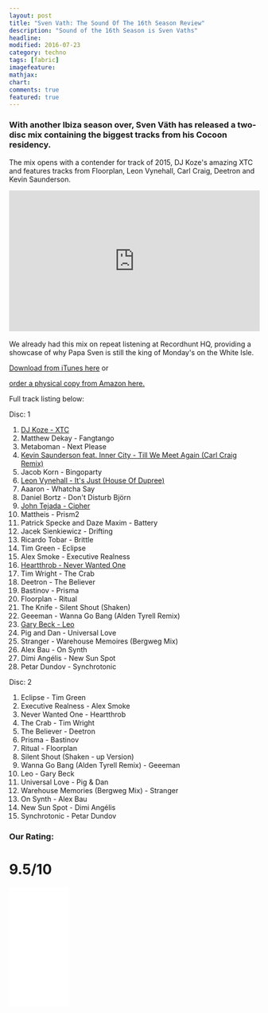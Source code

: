 ```yaml
---
layout: post
title: "Sven Vath: The Sound Of The 16th Season Review"
description: "Sound of the 16th Season is Sven Vaths"
headline: 
modified: 2016-07-23
category: techno
tags: [fabric]
imagefeature: 
mathjax: 
chart: 
comments: true
featured: true
---
```



### With another Ibiza season over, Sven Väth has released a two-disc mix containing the biggest tracks from his Cocoon residency.


The mix opens with a contender for track of 2015, DJ Koze's amazing XTC and features tracks from Floorplan, Leon Vynehall, Carl Craig, Deetron and Kevin Saunderson.


<style>.embed-container { position: relative; padding-bottom: 56.25%; height: 0; overflow: hidden; max-width: 100%; } .embed-container iframe, .embed-container object, .embed-container embed { position: absolute; top: 0; left: 0; width: 100%; height: 100%; }</style><div class='embed-container'><iframe src='https://www.youtube.com/embed/uVsDes7cHVc' frameborder='0' allowfullscreen></iframe></div>


<br>
We already had this mix on repeat listening at Recordhunt HQ, providing a showcase of why Papa Sven is still the king of Monday's on the White Isle.

<a href="https://itunes.apple.com/gb/album/in-mix-sound-sixteenth-season/id1048687890">Download from iTunes here</a> or 

<a rel="nofollow" href="http://www.amazon.co.uk/gp/product/B016JCBWBI/ref=as_li_tl?ie=UTF8&camp=1634&creative=6738&creativeASIN=B016JCBWBI&linkCode=as2&tag=rechun02-21">order a physical copy from Amazon here.</a><img src="http://ir-uk.amazon-adsystem.com/e/ir?t=rechun02-21&l=as2&o=2&a=B016JCBWBI" width="1" height="1" border="0" alt="" style="border:none !important; margin:0px !important;" />

Full track listing below:

Disc: 1

1. <a href="https://itunes.apple.com/gb/album/xtc/id1048687890?i=1048687892">DJ Koze - XTC</a>
2. Matthew Dekay - Fangtango
3. Metaboman - Next Please
4. <a href="https://itunes.apple.com/gb/album/till-we-meet-again-feat.-inner/id1048687890?i=1048688740">Kevin Saunderson feat. Inner City - Till We Meet Again (Carl Craig Remix)</a>
5. Jacob Korn - Bingoparty
6. <a href="https://itunes.apple.com/gb/album/its-just-house-of-dupree/id1048687890?i=1048688752">Leon Vynehall - It's Just (House Of Dupree)</a>
7. Aaaron - Whatcha Say
8. Daniel Bortz - Don't Disturb Björn
9. <a href="https://itunes.apple.com/gb/album/cipher/id1048687890?i=1048688783">John Tejada - Cipher</a>
10. Mattheis - Prism2
11. Patrick Specke and Daze Maxim - Battery
12. Jacek Sienkiewicz - Drifting
13. Ricardo Tobar - Brittle
14. Tim Green - Eclipse
15. Alex Smoke - Executive Realness
16. <a href="https://itunes.apple.com/gb/album/never-wanted-one/id1048687890?i=1048688809">Heartthrob - Never Wanted One</a>
17. Tim Wright - The Crab
18. Deetron - The Believer
19. Bastinov - Prisma
20. Floorplan - Ritual
21. The Knife - Silent Shout (Shaken)
22. Geeeman - Wanna Go Bang (Alden Tyrell Remix)
23. <a href="https://itunes.apple.com/gb/album/leo/id1048687890?i=1048688831">Gary Beck - Leo</a>
24. Pig and Dan - Universal Love
25. Stranger - Warehouse Memoires (Bergweg Mix)
26. Alex Bau - On Synth
27. Dimi Angélis - New Sun Spot
28. Petar Dundov - Synchrotonic


Disc: 2

1. Eclipse - Tim Green
2. Executive Realness - Alex Smoke
3. Never Wanted One - Heartthrob
4. The Crab - Tim Wright
5. The Believer - Deetron
6. Prisma - Bastinov
7. Ritual - Floorplan
8. Silent Shout (Shaken - up Version)
9. Wanna Go Bang (Alden Tyrell Remix) - Geeeman
10. Leo - Gary Beck
11. Universal Love - Pig & Dan
12. Warehouse Memories (Bergweg Mix) - Stranger
13. On Synth - Alex Bau
14. New Sun Spot - Dimi Angélis
15. Synchrotonic - Petar Dundov

### Our Rating:

# 9.5/10

<p>
<iframe style="width:120px;height:240px;" marginwidth="0" marginheight="0" scrolling="no" frameborder="0" src="//ws-eu.amazon-adsystem.com/widgets/q?ServiceVersion=20070822&OneJS=1&Operation=GetAdHtml&MarketPlace=GB&source=ac&ref=qf_sp_asin_til&ad_type=product_link&tracking_id=rechun02-21&marketplace=amazon&region=GB&placement=B016JCBWBI&asins=B016JCBWBI&linkId=&show_border=true&link_opens_in_new_window=true">
</iframe></p>